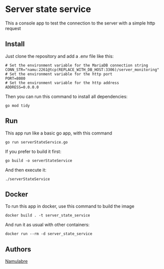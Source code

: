 # Server state service

This a console app to test the connection to the server with a simple http request

## Install
Just clone the repository and add a .env file like this:
````
# Set the environment variable for the MariaDB connection string
CONN_STR="namu:2261@tcp(REPLACE_WITH_DB_HOST:3306)/server_monitoring"
# Set the environment variable for the http port
PORT=8080
# Set the environment variable for the http address
ADDRESS=0.0.0.0
````
Then you can run this command to install all dependencies:
````
go mod tidy
````
## Run
This app run like a basic go app, with this command
````
go run serverStateService.go
````
If you prefer to build it first:
````
go build -o serverStateService
````
And then execute it:
````
./serverStateService
````
## Docker
To run this app in docker, use this command to build the image
````
docker build . -t server_state_service
````
And run it as usual with other containers:
````
docker run --rm -d server_state_service
````
## Authors
[Namulabre](https://github.com/Namularbre)
